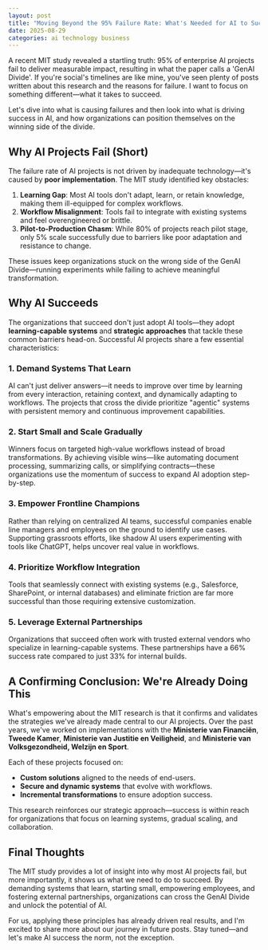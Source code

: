 ```yaml
---
layout: post
title: "Moving Beyond the 95% Failure Rate: What's Needed for AI to Succeed"
date: 2025-08-29
categories: ai technology business
---
```


A recent MIT study revealed a startling truth: 95% of enterprise AI projects fail to deliver measurable impact, resulting in what the paper calls a 'GenAI Divide'. If you're social's timelines are like mine, you've seen plenty of posts written about this research and the reasons for failure. I want to focus on something different—what it takes to succeed. 

Let's dive into what is causing failures and then look into what is driving success in AI, and how organizations can position themselves on the winning side of the divide.

## Why AI Projects Fail (Short)

The failure rate of AI projects is not driven by inadequate technology—it's caused by **poor implementation**. The MIT study identified key obstacles:
1. **Learning Gap**: Most AI tools don't adapt, learn, or retain knowledge, making them ill-equipped for complex workflows.
2. **Workflow Misalignment**: Tools fail to integrate with existing systems and feel overengineered or brittle.
3. **Pilot-to-Production Chasm**: While 80% of projects reach pilot stage, only 5% scale successfully due to barriers like poor adaptation and resistance to change.

These issues keep organizations stuck on the wrong side of the GenAI Divide—running experiments while failing to achieve meaningful transformation.

## Why AI Succeeds

The organizations that succeed don't just adopt AI tools—they adopt **learning-capable systems** and **strategic approaches** that tackle these common barriers head-on. Successful AI projects share a few essential characteristics:

### 1. **Demand Systems That Learn**
AI can't just deliver answers—it needs to improve over time by learning from every interaction, retaining context, and dynamically adapting to workflows. The projects that cross the divide prioritize "agentic" systems with persistent memory and continuous improvement capabilities.

### 2. **Start Small and Scale Gradually**
Winners focus on targeted high-value workflows instead of broad transformations. By achieving visible wins—like automating document processing, summarizing calls, or simplifying contracts—these organizations use the momentum of success to expand AI adoption step-by-step.

### 3. **Empower Frontline Champions**
Rather than relying on centralized AI teams, successful companies enable line managers and employees on the ground to identify use cases. Supporting grassroots efforts, like shadow AI users experimenting with tools like ChatGPT, helps uncover real value in workflows.

### 4. **Prioritize Workflow Integration**
Tools that seamlessly connect with existing systems (e.g., Salesforce, SharePoint, or internal databases) and eliminate friction are far more successful than those requiring extensive customization.

### 5. **Leverage External Partnerships**
Organizations that succeed often work with trusted external vendors who specialize in learning-capable systems. These partnerships have a 66% success rate compared to just 33% for internal builds.

## A Confirming Conclusion: We're Already Doing This

What's empowering about the MIT research is that it confirms and validates the strategies we've already made central to our AI projects. Over the past years, we've worked on implementations with the **Ministerie van Financiën**, **Tweede Kamer**, **Ministerie van Justitie en Veiligheid**, and **Ministerie van Volksgezondheid, Welzijn en Sport**.

Each of these projects focused on:
- **Custom solutions** aligned to the needs of end-users.
- **Secure and dynamic systems** that evolve with workflows.
- **Incremental transformations** to ensure adoption success.

This research reinforces our strategic approach—success is within reach for organizations that focus on learning systems, gradual scaling, and collaboration.

## Final Thoughts

The MIT study provides a lot of insight into why most AI projects fail, but more importantly, it shows us what we need to do to succeed. By demanding systems that learn, starting small, empowering employees, and fostering external partnerships, organizations can cross the GenAI Divide and unlock the potential of AI.

For us, applying these principles has already driven real results, and I'm excited to share more about our journey in future posts. Stay tuned—and let's make AI success the norm, not the exception.